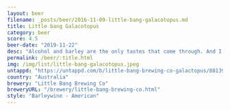 ```yaml
---
layout: beer
filename: _posts/beer/2016-11-09-little-bang-galacotopus.md
title: Little bang Galacotopus
category: beer
score: 4.5
beer-date: "2019-11-22"
desc: "Alcohol and barley are the only tastes that come through. And I wouldn’t say that it balances out that well. It just doesn’t make me happy"
permalink: /beer/:title.html
img: /img/list/little-bang-galacotopus.jpeg
untappd: "https://untappd.com/b/little-bang-brewing-co-galactopus/881398"
country: "Australia"
brewery: "Little Bang Brewing Co"
breweryURL: "/brewery/little-bang-brewing-co.html"
style: "Barleywine - American"
---
```

